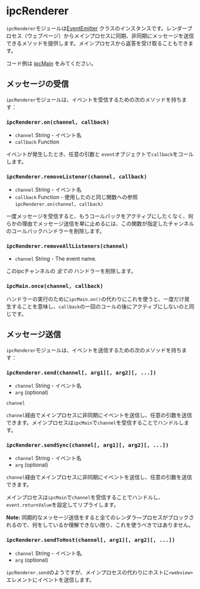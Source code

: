 # ipcRenderer

`ipcRenderer`モジュールは[EventEmitter](https://nodejs.org/api/events.html) クラスのインスタンスです。レンダープロセス（ウェブページ）からメインプロセスに同期、非同期にメッセージを送信できるメソッドを提供します。メインプロセスから返答を受け取ることもできます。


コード例は [ipcMain](ipc-main.md) をみてください。

## メッセージの受信

`ipcRenderer`モジュールは、イベントを受信するための次のメソッドを持ちます：

### `ipcRenderer.on(channel, callback)`

* `channel` String - イベント名
* `callback` Function

イベントが発生したとき、任意の引数と `event`オブジェクトで`callback`をコールします。

### `ipcRenderer.removeListener(channel, callback)`

* `channel` String - イベント名
* `callback` Function - 使用したのと同じ関数への参照
  `ipcRenderer.on(channel, callback)`

一度メッセージを受信すると、もうコールバックをアクティブにしたくなく、何らかの理由でメッセージ送信を単に止めるには、この関数が指定したチャンネルのコールバックハンドラーを削除します。

### `ipcRenderer.removeAllListeners(channel)`

* `channel` String - The event name.

このipcチャンネルの *全ての* ハンドラーを削除します。

### `ipcMain.once(channel, callback)`

ハンドラーの実行のために`ipcMain.on()`の代わりにこれを使うと、一度だけ発生することを意味し、`callback`の一回のコールの後にアクティブにしないのと同じです。

## メッセージ送信

`ipcRenderer`モジュールは、イベントを送信するための次のメソッドを持ちます：

### `ipcRenderer.send(channel[, arg1][, arg2][, ...])`

* `channel` String - イベント名
* `arg` (optional)

`channel`

`channel`経由でメインプロセスに非同期にイベントを送信し、任意の引数を送信できます。メインプロセスは`ipcMain`で`channel`を受信することでハンドルします。

### `ipcRenderer.sendSync(channel[, arg1][, arg2][, ...])`

* `channel` String - イベント名
* `arg` (optional)

`channel`経由でメインプロセスに非同期にイベントを送信し、任意の引数を送信できます。

メインプロセスは`ipcMain`で`channel`を受信することでハンドルし、 `event.returnValue`を設定してリプライします。

__Note:__ 同期的なメッセージ送信をすると全てのレンダラ―プロセスがブロックされるので、何をしているか理解できない限り、これを使うべきではありません。

### `ipcRenderer.sendToHost(channel[, arg1][, arg2][, ...])`

* `channel` String - イベント名.
* `arg` (optional)

`ipcRenderer.send`のようですが、メインプロセスの代わりにホストに`<webview>`エレメントにイベントを送信します。
